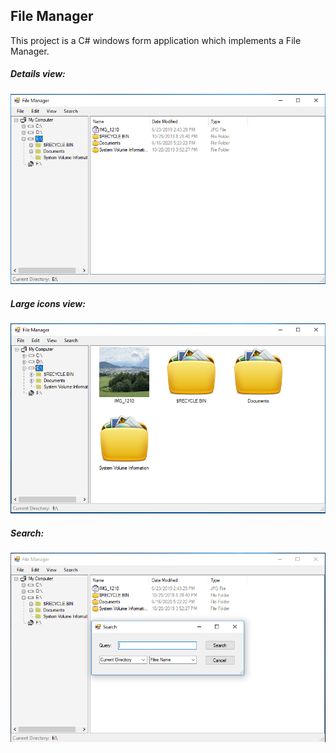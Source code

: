 ## File Manager
This project is a C# windows form application which implements a File Manager.

##### Details view:
![](docs/1.PNG)

##### Large icons view:
![](docs/2.PNG)

##### Search:
![](docs/3.PNG)
